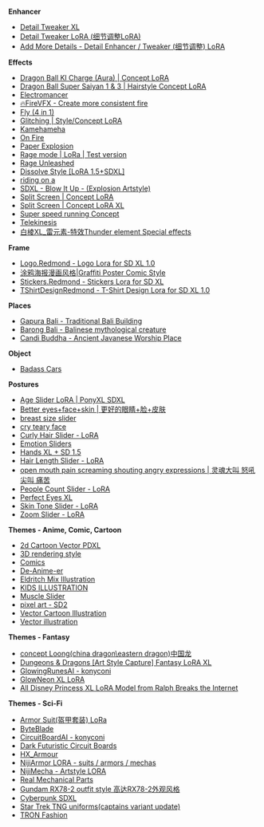 **Enhancer**
- [Detail Tweaker XL](https://civitai.com/models/122359/detail-tweaker-xl)
- [Detail Tweaker LoRA (细节调整LoRA)](https://civitai.com/models/58390/detail-tweaker-lora-lora)
- [Add More Details - Detail Enhancer / Tweaker (细节调整) LoRA](https://civitai.com/models/82098/add-more-details-detail-enhancer-tweaker-lora)

**Effects**
- [Dragon Ball KI Charge (Aura) | Concept LoRA](https://civitai.com/models/79197/dragon-ball-ki-charge-aura-or-concept-lora)
- [Dragon Ball Super Saiyan 1 & 3 | Hairstyle Concept LoRA](https://civitai.com/models/80196/dragon-ball-super-saiyan-1-and-3-or-hairstyle-concept-lora)
- [Electromancer](https://civitai.com/models/145396/electromancer)
- [🔥FireVFX - Create more consistent fire](https://civitai.com/models/9049/firevfx-create-more-consistent-fire)
- [Fly (4 in 1)](https://civitai.com/models/95708/fly-4-in-1-concept)
- [Glitching | Style/Concept LoRA](https://civitai.com/models/82129/glitching-or-styleconcept-lora)
- [Kamehameha](https://civitai.com/models/94553/kamehameha-concept)
- [On Fire](https://civitai.com/models/54524/on-fire)
- [Paper Explosion](https://civitai.com/models/115229/paper-explosion)
- [Rage mode | LoRa | Test version](https://civitai.com/models/51680/rage-mode-or-lora-or-test-version)
- [Rage Unleashed](https://civitai.com/models/115100/rage-unleashed)
- [Dissolve Style [LoRA 1.5+SDXL]](https://civitai.com/models/245889/dissolve-style-lora-15sdxl)
- [riding on a](https://civitai.com/models/82397/riding-on-a)
- [SDXL - Blow It Up - (Explosion Artstyle)](https://civitai.com/models/145221/sdxl-blow-it-up-explosion-artstyle)
- [Split Screen | Concept LoRA](https://civitai.com/models/116294/split-screen-or-concept-lora)
- [Split Screen | Concept LoRA XL](https://civitai.com/models/380125/split-screen-or-concept-lora-xl)
- [Super speed running Concept](https://civitai.com/models/95290/super-speed-running-concept-gotta-go-fast)
- [Telekinesis](https://civitai.com/models/200871/telekinesis-concepts)
- [白棱XL_雷元素-特效Thunder element Special effects](https://civitai.com/models/152849/xlyuan-thunder-element-special-effects)

**Frame**
- [Logo.Redmond - Logo Lora for SD XL 1.0](https://civitai.com/models/124609/logoredmond-logo-lora-for-sd-xl-10)
- [涂鸦海报漫画风格|Graffiti Poster Comic Style](https://civitai.com/models/143822/orgraffiti-poster-comic-style)
- [Stickers.Redmond - Stickers Lora for SD XL](https://civitai.com/models/144142/stickersredmond-stickers-lora-for-sd-xl)
- [TShirtDesignRedmond - T-Shirt Design Lora for SD XL 1.0](https://civitai.com/models/133031/tshirtdesignredmond-t-shirt-design-lora-for-sd-xl-10)

**Places**
- [Gapura Bali - Traditional Bali Building](https://civitai.com/models/103297/gapura-bali-traditional-bali-building)
- [Barong Bali - Balinese mythological creature](https://civitai.com/models/103317/barong-bali-balinese-mythological-creature)
- [Candi Buddha - Ancient Javanese Worship Place](https://civitai.com/models/101338/candi-buddha-ancient-javanese-worship-place)

**Object**
- [Badass Cars](https://civitai.com/models/54798/badass-cars)

**Postures**
- [Age Slider LoRA | PonyXL SDXL](https://civitai.com/models/402667/age-slider-lora-or-ponyxl-sdxl)
- [Better eyes+face+skin | 更好的眼睛+脸+皮肤](https://civitai.com/models/51430/better-eyesfaceskin-or)
- [breast size slider](https://civitai.com/models/131864/breast-size-slider)
- [cry teary face](https://civitai.com/models/10972/cry-teary-face)
- [Curly Hair Slider - LoRA](https://civitai.com/models/133700/curly-hair-slider-lora)
- [Emotion Sliders](https://civitai.com/models/119494/emotion-sliders)
- [Hands XL + SD 1.5](https://civitai.com/models/200255/hands-xl-sd-15)
- [Hair Length Slider - LoRA](https://civitai.com/models/114215/hair-length-slider-lora)
- [open mouth pain screaming shouting angry expressions | 灵魂大叫 怒吼 尖叫 痛苦](https://civitai.com/models/100668/open-mouth-pain-screaming-shouting-angry-expressions-or)
- [People Count Slider - LoRA](https://civitai.com/models/114104/people-count-slider-lora)
- [Perfect Eyes XL](https://civitai.com/models/118427/perfect-eyes-xl)
- [Skin Tone Slider - LoRA](https://civitai.com/models/112594/skin-tone-slider-lora)
- [Zoom Slider - LoRA](https://civitai.com/models/114460/zoom-slider-lora)

**Themes - Anime, Comic, Cartoon**
- [2d Cartoon Vector PDXL](https://civitai.com/models/438793/2d-cartoon-vector-pdxl)
- [3D rendering style](https://civitai.com/models/73756)
- [Comics](https://civitai.com/models/62100/comics)
- [De-Anime-er](https://civitai.com/models/104477/de-anime-er)
- [Eldritch Mix Illustration](https://civitai.com/models/442832/eldritch-mix-illustration)
- [KIDS ILLUSTRATION](https://civitai.com/models/60724/kids-illustration)
- [Muscle Slider](https://civitai.com/models/112658/muscle-slider-lora)
- [pixel art - SD2](https://civitai.com/models/1217)
- [Vector Cartoon Illustration](https://civitai.com/models/278230/vector-cartoon-illustration)
- [Vector illustration](https://civitai.com/models/60132/vector-illustration)

**Themes - Fantasy**
- [concept Loong(china dragon\eastern dragon)中国龙](https://civitai.com/models/28182/concept-loongchina-dragoneastern-dragon)
- [Dungeons & Dragons [Art Style Capture] Fantasy LoRA XL](https://civitai.com/models/134343/dungeons-and-dragons-art-style-capture-fantasy-lora-xl)
- [GlowingRunesAI - konyconi](https://civitai.com/models/51686?modelVersionId=93640)
- [GlowNeon XL LoRA](https://civitai.com/models/310235/glowneon-xl-lora)
- [All Disney Princess XL LoRA Model from Ralph Breaks the Internet](https://civitai.com/models/212532/all-disney-princess-xl-lora-model-from-ralph-breaks-the-internet)

**Themes - Sci-Fi**
- [Armor Suit(盔甲套装) LoRa](https://civitai.com/models/59245/armor-suit-lora)
- [ByteBlade](https://civitai.com/models/219605/byteblade)
- [CircuitBoardAI - konyconi](https://civitai.com/models/58410/circuitboardai-konyconi)
- [Dark Futuristic Circuit Boards](https://civitai.com/models/244479/dark-futuristic-circuit-boards)
- [HX_Armour](https://civitai.com/models/321329/hxarmour)
- [NijiArmor LORA - suits / armors / mechas](https://civitai.com/models/99875/nijiarmor-lora-suits-armors-mechas)
- [NijiMecha - Artstyle LORA](https://civitai.com/models/65423/nijimecha-artstyle-lora)
- [Real Mechanical Parts](https://civitai.com/models/64471/real-mechanical-parts)
- [Gundam RX78-2 outfit style 高达RX78-2外观风格](https://civitai.com/models/22470)
- [Cyberpunk SDXL](https://civitai.com/models/152914/cyberpunk-sdxl)
- [Star Trek TNG uniforms(captains variant update)](https://civitai.com/models/67427/star-trek-tng-uniformscaptains-variant-update)
- [TRON Fashion](https://civitai.com/models/157266/tron-fashion)
